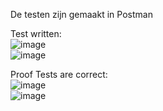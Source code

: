 De testen zijn gemaakt in Postman

Test written:  
![image](https://user-images.githubusercontent.com/99262072/174352805-57a8b1fd-8307-4edf-936e-aa6f59efeb1b.png)  
![image](https://user-images.githubusercontent.com/99262072/174354085-f8d707a5-e50e-4f67-85cc-39bbbf5aaa07.png)  


Proof Tests are correct:  
![image](https://user-images.githubusercontent.com/99262072/174352859-fbe3f637-d01b-4f00-a16d-637beac0cb73.png)  
![image](https://user-images.githubusercontent.com/99262072/174354227-044c4de8-df5a-4a0a-82e4-36bbe5ef11ce.png)  